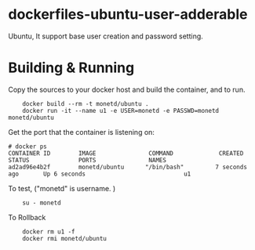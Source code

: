 # dockerfiles-ubuntu-user-adderable
Ubuntu, It support base user creation and password setting.

# Building & Running

Copy the sources to your docker host and build the container, and to run.
```
	docker build --rm -t monetd/ubuntu .
	docker run -it --name u1 -e USER=monetd -e PASSWD=monetd monetd/ubuntu
```
Get the port that the container is listening on:

```
# docker ps
CONTAINER ID        IMAGE               COMMAND             CREATED             STATUS              PORTS               NAMES
ad2ad96e4b2f        monetd/ubuntu      "/bin/bash"         7 seconds ago       Up 6 seconds                            u1
```

To test, ("monetd" is username. )
```
	su - monetd
```
To Rollback
```
    docker rm u1 -f
    docker rmi monetd/ubuntu
```
